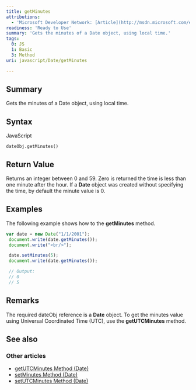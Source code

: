 ```yaml
---
title: getMinutes
attributions:
  - 'Microsoft Developer Network: [Article](http://msdn.microsoft.com/en-us/library/ie/t919zcb7(v=vs.94).aspx)'
readiness: 'Ready to Use'
summary: 'Gets the minutes of a Date object, using local time.'
tags:
  0: JS
  1: Basic
  3: Method
uri: javascript/Date/getMinutes

---
```

## Summary

Gets the minutes of a Date object, using local time.

## Syntax

<span class="language">JavaScript</span>

    dateObj.getMinutes()

## Return Value

Returns an integer between 0 and 59. Zero is returned the time is less than one minute after the hour. If a **Date** object was created without specifying the time, by default the minute value is 0.

## Examples

The following example shows how to the **getMinutes** method.

``` js
var date = new Date("1/1/2001");
 document.write(date.getMinutes());
 document.write("<br/>");

 date.setMinutes(5);
 document.write(date.getMinutes());

 // Output:
 // 0
 // 5
```

## Remarks

The required dateObj reference is a **Date** object. To get the minutes value using Universal Coordinated Time (UTC), use the **getUTCMinutes** method.

## See also

### Other articles

-   [getUTCMinutes Method (Date)](/javascript/Date/getUTCMinutes)
-   [setMinutes Method (Date)](/javascript/Date/setMinutes)
-   [setUTCMinutes Method (Date)](/javascript/Date/setUTCMinutes)

